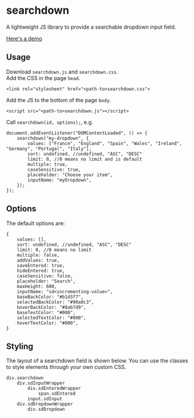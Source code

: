 # searchdown
A lightweight JS library to provide a searchable dropdown input field.

[Here's a demo](https://joe-herbert.github.io/searchdown/example.html)

## Usage
Download `searchdown.js` and `searchdown.css`.  
Add the CSS in the page `head`.

    <link rel="stylesheet" href="<path-to>searchdown.css">
Add the JS to the bottom of the page `body`.

    <script src="<path-to>searchdown.js"></script>
Call `searchdown(id, options);`, e.g.

    document.addEventListener("DOMContentLoaded", () => {
        searchdown("my-dropdown", {
            values: ["France", "England", "Spain", "Wales", "Ireland", "Germany", "Portugal", "Italy"],
            sort: undefined, //undefined, "ASC", "DESC"
            limit: 0, //0 means no limit and is default
            multiple: true,
            caseSensitive: true,
            placeholder: "Choose your item",
            inputName: "myDropdown",
        });
    });


## Options
The default options are:

    {
        values: [],
        sort: undefined, //undefined, "ASC", "DESC"
        limit: 0, //0 means no limit
        multiple: false,
        addValues: true,
        saveEntered: true,
        hideEntered: true,
        caseSensitive: false,
        placeholder: "Search",
        maxHeight: 600,
        inputName: "sd<incrementing-value>",
        baseBackColor: "#b1d3f7",
        selectedBackColor: "#90a0c3",
        hoverBackColor: "#8ab7d9",
        baseTextColor: "#000",
        selectedTextColor: "#000",
        hoverTextColor: "#000",
    }

## Styling
The layout of a searchdown field is shown below. You can use the classes to style elements through your own custom CSS.

    div.searchdown
        div.sdInputWrapper
            div.sdEnteredWrapper
                span.sdEntered
            input.sdInput
        div.sdDropdownWrapper
            div.sdDropdown
